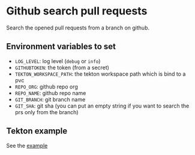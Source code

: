 # Github search pull requests

Search the opened pull requests from a branch on github.

## Environment variables to set

* `LOG_LEVEL`: log level (`debug` or `info`)
* `GITHUBTOKEN`: the token (from a secret)
* `TEKTON_WORKSPACE_PATH`: the tekton workspace path which is bind to a pvc
* `REPO_ORG`: github repo org
* `REPO_NAME`: github repo name
* `GIT_BRANCH`: git branch name
* `GIT_SHA`: git sha (you can put an empty string if you want to search the prs only from the branch)

## Tekton example

See the [example](./github-search-pr.yaml)
